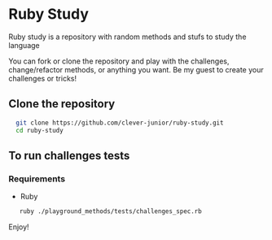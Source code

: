 # Ruby Study

Ruby study is a repository with random methods and stufs to study the language


You can fork or clone the repository and play with the challenges, change/refactor methods, or anything you want. Be my guest to create your challenges or tricks!


## Clone the repository

```bash
  git clone https://github.com/clever-junior/ruby-study.git
  cd ruby-study
```
## To run challenges tests

### Requirements

- Ruby

```bash
   ruby ./playground_methods/tests/challenges_spec.rb
```

Enjoy!
